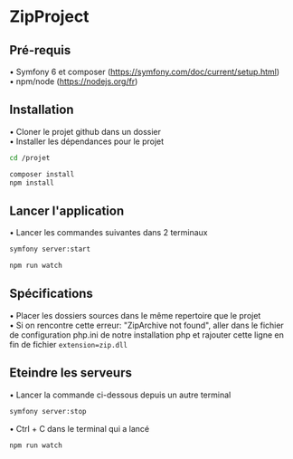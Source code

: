 # ZipProject

## Pré-requis

• Symfony 6 et composer (https://symfony.com/doc/current/setup.html)  
• npm/node (https://nodejs.org/fr)

## Installation

• Cloner le projet github dans un dossier  
• Installer les dépendances pour le projet 
```bash
cd /projet 

composer install
npm install
```

## Lancer l'application

• Lancer les commandes suivantes dans 2 terminaux
```bash
symfony server:start

npm run watch
```

## Spécifications

• Placer les dossiers sources dans le même repertoire que le projet  
• Si on rencontre cette erreur: "ZipArchive not found", aller dans le fichier de configuration php.ini de notre
installation php et rajouter cette ligne en fin de fichier 
```extension=zip.dll```

## Eteindre les serveurs
• Lancer la commande ci-dessous depuis un autre terminal
```bash
symfony server:stop
```

• Ctrl + C dans le terminal qui a lancé 
```bash
npm run watch
```


